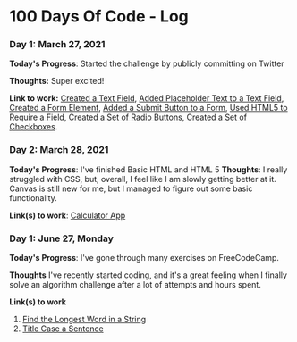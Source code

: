 # 100 Days Of Code - Log

### Day 1: March 27, 2021

**Today's Progress**: Started the challenge by publicly committing on Twitter

**Thoughts:** Super excited!

**Link to work:** [Created a Text Field](https://www.freecodecamp.org/learn/responsive-web-design/basic-html-and-html5/create-a-text-field), [Added Placeholder Text to a Text Field](https://www.freecodecamp.org/learn/responsive-web-design/basic-html-and-html5/add-placeholder-text-to-a-text-field), [Created a Form Element](https://www.freecodecamp.org/learn/responsive-web-design/basic-html-and-html5/create-a-form-element), [Added a Submit Button to a Form](https://www.freecodecamp.org/learn/responsive-web-design/basic-html-and-html5/add-a-submit-button-to-a-form), [Used HTML5 to Require a Field](https://www.freecodecamp.org/learn/responsive-web-design/basic-html-and-html5/use-html5-to-require-a-field), [Created a Set of Radio Buttons](https://www.freecodecamp.org/learn/responsive-web-design/basic-html-and-html5/create-a-set-of-radio-buttons), [Created a Set of Checkboxes](https://www.freecodecamp.org/learn/responsive-web-design/basic-html-and-html5/create-a-set-of-checkboxes).

### Day 2: March 28, 2021

**Today's Progress**: I've finished Basic HTML and HTML 5
**Thoughts**: I really struggled with CSS, but, overall, I feel like I am slowly getting better at it. Canvas is still new for me, but I managed to figure out some basic functionality.

**Link(s) to work**: [Calculator App](http://www.example.com)


### Day 1: June 27, Monday

**Today's Progress**: I've gone through many exercises on FreeCodeCamp.

**Thoughts** I've recently started coding, and it's a great feeling when I finally solve an algorithm challenge after a lot of attempts and hours spent.

**Link(s) to work**
1. [Find the Longest Word in a String](https://www.freecodecamp.com/challenges/find-the-longest-word-in-a-string)
2. [Title Case a Sentence](https://www.freecodecamp.com/challenges/title-case-a-sentence)
